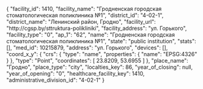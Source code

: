 {
    "facility_id": 1410,
    "facility_name": "Гродненская городская стоматологическая поликлиника №1",
    "district_id": "4-02-1",
    "district_name": "Ленинский район, Гродно",
    "facility_url": "http:\/\/cgsp.by\/sttruktura-polikliniki",
    "facility_address": "ул. Горького",
    "facility_type": "0",
    "ap_1": "62",
    "name": "Гродненская городская стоматологическая поликлиника №1",
    "state": "public institution",
    "stats": [],
    "med_id": 10215879,
    "address": "ул. Горького",
    "devices": [],
    "coord_x_y": {
        "crs": {
            "type": "name",
            "properties": {
                "name": "EPSG:4326"
            }
        },
        "type": "Point",
        "coordinates": [
            23.8209,
            53.6955
        ]
    },
    "place_name": "Гродно",
    "place_type": "city",
    "localties_key": 86,
    "year_of_closing": null,
    "year_of_opening": "0",
    "healthcare_facility_key": 1410,
    "administrative_division_id": "4-02-1"
}